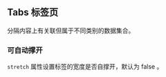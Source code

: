 <div class="demo-header">
<p class="overviewicon">
  <span class="wapi-container-tab"/>
</p>

## Tabs 标签页

<nova-uxlink widget-name="Tabs"></nova-uxlink>

分隔内容上有关联但属于不同类别的数据集合。
</div>

### 可自动撑开

`stretch` 属性设置标签的宽度是否自撑开，默认为 false 。

<nova-demo-view link="tabs/stretch-wh"></nova-demo-view>

<br>
